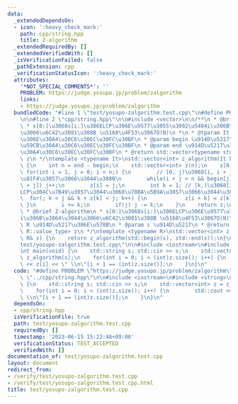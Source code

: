 ```yaml
---
data:
  _extendedDependsOn:
  - icon: ':heavy_check_mark:'
    path: cpp/string.hpp
    title: Z-algorithm
  _extendedRequiredBy: []
  _extendedVerifiedWith: []
  _isVerificationFailed: false
  _pathExtension: cpp
  _verificationStatusIcon: ':heavy_check_mark:'
  attributes:
    '*NOT_SPECIAL_COMMENTS*': ''
    PROBLEM: https://judge.yosupo.jp/problem/zalgorithm
    links:
    - https://judge.yosupo.jp/problem/zalgorithm
  bundledCode: "#line 1 \"test/yosupo-zalgorithm.test.cpp\"\n#define PROBLEM \"https://judge.yosupo.jp/problem/zalgorithm\"\
    \n\n#line 2 \"cpp/string.hpp\"\n\n#include <vector>\n\n/**\n * @brief Z-algorithm\n\
    \ * s[0:]\u3068s[i:]\u306ELCP\u306E\u9577\u3055\u3092\u5404i\u306B\u3064\u3044\
    \u3066\u6C42\u3081\u308B \u5168\u4F53\u3067O(N)\n *\n * @tparam It \u914D\u5217\
    \u306E\u30A4\u30C6\u30EC\u30FC\u30BF\n * @param begin \u914D\u5217\u306E\u958B\
    \u59CB\u30A4\u30C6\u30EC\u30FC\u30BF\n * @param end \u914D\u5217\u306E\u7D42\u4E86\
    \u30A4\u30C6\u30EC\u30FC\u30BF\n * @return std::vector<typename std::iterator_traits<It>::value_type>\
    \ z\n */\ntemplate <typename It>\nstd::vector<int> z_algorithm(It begin, It end)\
    \ {\n    int n = end - begin;\n    std::vector<int> z(n);\n    z[0] = n;\n   \
    \ for(int i = 1, j = 0; i < n;) {\n        // [0, j)\u3068[i, i + j)\u304C\u4E00\
    \u81F4\u3057\u3066\u3044\u308B\n        while(i + j < n && begin[j] == begin[i\
    \ + j]) j++;\n        z[i] = j;\n        int k = 1; // [k,)\u3068[i+k,)\u306F\
    LCP\u304C\u7B49\u3057\u3044\u3068\u78BA\u5B9A\u3057\u3066\u3044\u308B\n      \
    \  for(; k < j && k + z[k] < j; k++) {\n            z[i + k] = z[k];\n       \
    \ }\n        i += k;\n        if(j) j -= k;\n    }\n    return z;\n}\n\n/**\n\
    \ * @brief Z-algorithm\n * s[0:]\u3068s[i:]\u306ELCP\u306E\u9577\u3055\u3092\u5404\
    i\u306B\u3064\u3044\u3066\u6C42\u3081\u308B \u5168\u4F53\u3067O(N)\n *\n * @tparam\
    \ R \u914D\u5217\u306E\u578B\n * @param s \u914D\u5217\n * @return std::vector<typename\
    \ R::value_type> z\n */\ntemplate <typename R>\nstd::vector<int> z_algorithm(const\
    \ R& s) {\n    return z_algorithm(std::begin(s), std::end(s));\n}\n#line 4 \"\
    test/yosupo-zalgorithm.test.cpp\"\n\n#include <iostream>\n#include <string>\n\n\
    int main(void) {\n    std::string s; std::cin >> s;\n    std::vector<int> z =\
    \ z_algorithm(s);\n    for(int i = 0; i < (int)z.size(); i++) {\n        std::cout\
    \ << z[i] << \" \\n\"[i + 1 == (int)z.size()];\n    }\n}\n"
  code: "#define PROBLEM \"https://judge.yosupo.jp/problem/zalgorithm\"\n\n#include\
    \ \"../cpp/string.hpp\"\n\n#include <iostream>\n#include <string>\n\nint main(void)\
    \ {\n    std::string s; std::cin >> s;\n    std::vector<int> z = z_algorithm(s);\n\
    \    for(int i = 0; i < (int)z.size(); i++) {\n        std::cout << z[i] << \"\
    \ \\n\"[i + 1 == (int)z.size()];\n    }\n}\n"
  dependsOn:
  - cpp/string.hpp
  isVerificationFile: true
  path: test/yosupo-zalgorithm.test.cpp
  requiredBy: []
  timestamp: '2023-06-15 15:22:46+09:00'
  verificationStatus: TEST_ACCEPTED
  verifiedWith: []
documentation_of: test/yosupo-zalgorithm.test.cpp
layout: document
redirect_from:
- /verify/test/yosupo-zalgorithm.test.cpp
- /verify/test/yosupo-zalgorithm.test.cpp.html
title: test/yosupo-zalgorithm.test.cpp
---
```

